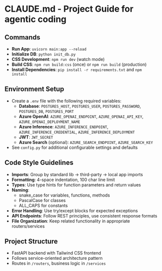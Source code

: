 # CLAUDE.md - Project Guide for agentic coding

## Commands
- **Run App**: `uvicorn main:app --reload`
- **Initialize DB**: `python init_db.py`
- **CSS Development**: `npm run dev` (watch mode)
- **Build CSS**: `npm run build:css` (once) or `npm run build` (production)
- **Install Dependencies**: `pip install -r requirements.txt` and `npm install`

## Environment Setup
- Create a `.env` file with the following required variables:
  - **Database**: `POSTGRES_HOST`, `POSTGRES_USER`, `POSTGRES_PASSWORD`, `POSTGRES_DB`, `POSTGRES_PORT`
  - **Azure OpenAI**: `AZURE_OPENAI_ENDPOINT`, `AZURE_OPENAI_API_KEY`, `AZURE_OPENAI_DEPLOYMENT_NAME`
  - **Azure Inference**: `AZURE_INFERENCE_ENDPOINT`, `AZURE_INFERENCE_CREDENTIAL`, `AZURE_INFERENCE_DEPLOYMENT`
  - **JWT**: `JWT_SECRET`
  - **Azure Search** (optional): `AZURE_SEARCH_ENDPOINT`, `AZURE_SEARCH_KEY`
- See `config.py` for additional configurable settings and defaults

## Code Style Guidelines
- **Imports**: Group by standard lib → third-party → local app imports
- **Formatting**: 4-space indentation, 100 char line limit
- **Types**: Use type hints for function parameters and return values
- **Naming**: 
  - snake_case for variables, functions, methods
  - PascalCase for classes
  - ALL_CAPS for constants
- **Error Handling**: Use try/except blocks for expected exceptions
- **API Endpoints**: Follow REST principles, use consistent response formats
- **File Organization**: Keep related functionality in appropriate routers/services

## Project Structure
- FastAPI backend with Tailwind CSS frontend
- Follows service-oriented architecture pattern
- Routes in `/routers`, business logic in `/services`